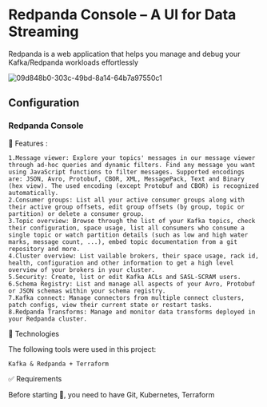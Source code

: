 # Redpanda Console – A UI for Data Streaming
Redpanda is a web application that helps you manage and debug your Kafka/Redpanda workloads effortlessly


![09d848b0-303c-49bd-8a14-64b7a97550c1](https://github.com/user-attachments/assets/e83a0a47-5870-4966-8fb7-8c5162b5ea95)


## Configuration
### Redpanda Console
 
🎯 Features :

```
1.Message viewer: Explore your topics' messages in our message viewer through ad-hoc queries and dynamic filters. Find any message you want using JavaScript functions to filter messages. Supported encodings are: JSON, Avro, Protobuf, CBOR, XML, MessagePack, Text and Binary (hex view). The used encoding (except Protobuf and CBOR) is recognized automatically.
2.Consumer groups: List all your active consumer groups along with their active group offsets, edit group offsets (by group, topic or partition) or delete a consumer group.
3.Topic overview: Browse through the list of your Kafka topics, check their configuration, space usage, list all consumers who consume a single topic or watch partition details (such as low and high water marks, message count, ...), embed topic documentation from a git repository and more.
4.Cluster overview: List vailable brokers, their space usage, rack id, health, configuration and other information to get a high level overview of your brokers in your cluster.
5.Security: Create, list or edit Kafka ACLs and SASL-SCRAM users.
6.Schema Registry: List and manage all aspects of your Avro, Protobuf or JSON schemas within your schema registry.
7.Kafka connect: Manage connectors from multiple connect clusters, patch configs, view their current state or restart tasks.
8.Redpanda Transforms: Manage and monitor data transforms deployed in your Redpanda cluster.
```


🚀 Technologies

The following tools were used in this project:

    Kafka & Redpanda + Terraform



✅ Requirements

Before starting 🏁, you need to have Git, Kubernetes, Terraform

